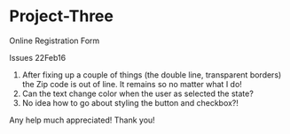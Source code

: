 # Project-Three
Online Registration Form


Issues 22Feb16

1. After fixing up a couple of things (the double line, transparent borders) the Zip code is out of line. It remains so no matter what I do! 
2. Can the text change color when the user as selected the state? 
3. No idea how to go about styling the button and checkbox?! 


Any help much appreciated! Thank you! 
